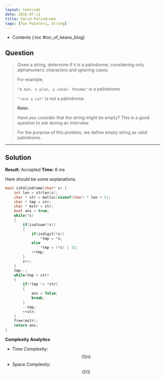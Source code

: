 ```yaml
---
layout: leetcode
date: 2016-07-11
title: Valid Palindrome
tags: [Two Pointers, String]
---
```


* Contents
{:toc #toc_of_keans_blog}

## Question

> Given a string, determine if it is a palindrome, considering only alphanumeric characters and ignoring cases.
>
>For example,
>
>`"A man, a plan, a canal: Panama"` is a palindrome.
>
>`"race a car"` is not a palindrome.
>
>**Note:**
>
>Have you consider that the string might be empty? This is a good question to ask during an interview.
>
>For the purpose of this problem, we define empty string as valid palindrome.
>
>    

***

## Solution

**Result:** Accepted **Time:** 6 ms

Here should be some explanations.

```c
bool isPalindrome(char* s) {
    int len = strlen(s);
    char * str = malloc(sizeof(char) * len + 5);
    char * tmp = str;
    char * mstr = str;
    bool ans = true;
    while(*s)
    {
        if(isalnum(*s))
        {
            if(isdigit(*s))
                *tmp = *s;
            else
                *tmp = (*s) | 32;
            ++tmp;
        }
        s++;
    }
    tmp--;
    while(tmp > str)
    {
        if(*tmp != *str)
        {
            ans = false;
            break;
        }
        --tmp;
        ++str;
    }
    free(mstr);
    return ans;
}
```

**Complexity Analytics**

- Time Complexity: $$O(n)$$
- Space Complexity: $$O(1)$$
